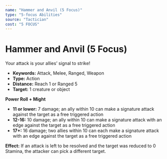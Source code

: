 ```yaml
---
name: "Hammer and Anvil (5 Focus)"
type: "5-focus Abilities"
source: "Tactician"
cost: "5 FOCUS"
---
```


# Hammer and Anvil (5 Focus)

Your attack is your allies’ signal to strike!

- **Keywords:** Attack, Melee, Ranged, Weapon
- **Type:** Action
- **Distance:** Reach 1 or Ranged 5
- **Target:** 1 creature or object

**Power Roll + Might**
- **11 or lower:** 7 damage; an ally within 10 can make a signature attack against the target as a free triggered action
- **12-16:** 10 damage; an ally within 10 can make a signature attack with an edge against the target as a free triggered action
- **17+:** 16 damage; two allies within 10 can each make a signature attack with an edge against the target as a free triggered action

**Effect:** If an attack is left to be resolved and the target was reduced to 0 Stamina, the attacker can pick a different target.
